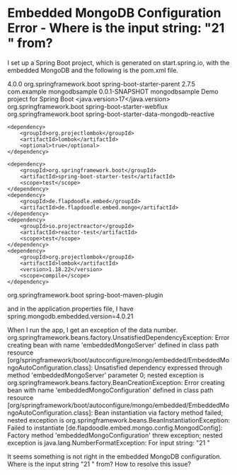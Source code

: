 
# Embedded MongoDB Configuration Error - Where is the input string: "21 " from?

I set up a Spring Boot project, which is generated on start.spring.io, with the embedded MongoDB and the following is the pom.xml file.
<?xml version="1.0" encoding="UTF-8"?>
<project xmlns="http://maven.apache.org/POM/4.0.0" xmlns:xsi="http://www.w3.org/2001/XMLSchema-instance"
xsi:schemaLocation="http://maven.apache.org/POM/4.0.0 https://maven.apache.org/xsd/maven-4.0.0.xsd">
<modelVersion>4.0.0</modelVersion>
<parent>
    <groupId>org.springframework.boot</groupId>
    <artifactId>spring-boot-starter-parent</artifactId>
    <version>2.7.5</version>
    <relativePath/> <!-- lookup parent from repository -->
</parent>
<groupId>com.example</groupId>
<artifactId>mongodbsample</artifactId>
<version>0.0.1-SNAPSHOT</version>
<name>mongodbsample</name>
<description>Demo project for Spring Boot</description>
<properties>
    <java.version>17</java.version>
</properties>
<dependencies>
    <dependency>
        <groupId>org.springframework.boot</groupId>
        <artifactId>spring-boot-starter-webflux</artifactId>
    </dependency>
    <dependency>
        <groupId>org.springframework.boot</groupId>
        <artifactId>spring-boot-starter-data-mongodb-reactive</artifactId>
    </dependency>

    <dependency>
        <groupId>org.projectlombok</groupId>
        <artifactId>lombok</artifactId>
        <optional>true</optional>
    </dependency>

    <dependency>
        <groupId>org.springframework.boot</groupId>
        <artifactId>spring-boot-starter-test</artifactId>
        <scope>test</scope>
    </dependency>
    <dependency>
        <groupId>de.flapdoodle.embed</groupId>
        <artifactId>de.flapdoodle.embed.mongo</artifactId>
    </dependency>
    <dependency>
        <groupId>io.projectreactor</groupId>
        <artifactId>reactor-test</artifactId>
        <scope>test</scope>
    </dependency>
    <dependency>
        <groupId>org.projectlombok</groupId>
        <artifactId>lombok</artifactId>
        <version>1.18.22</version>
        <scope>compile</scope>
    </dependency>
</dependencies>

<build>
    <plugins>
        <plugin>
            <groupId>org.springframework.boot</groupId>
            <artifactId>spring-boot-maven-plugin</artifactId>
        </plugin>
    </plugins>
</build>

</project>

and in the application.properties file, I have
spring.mongodb.embedded.version=4.0.21   

When I run the app, I get an exception of the data number.
org.springframework.beans.factory.UnsatisfiedDependencyException: Error creating bean with name 'embeddedMongoServer' defined in class path resource [org/springframework/boot/autoconfigure/mongo/embedded/EmbeddedMongoAutoConfiguration.class]: Unsatisfied dependency expressed through method 'embeddedMongoServer' parameter 0; nested exception is org.springframework.beans.factory.BeanCreationException: Error creating bean with name 'embeddedMongoConfiguration' defined in class path resource [org/springframework/boot/autoconfigure/mongo/embedded/EmbeddedMongoAutoConfiguration.class]: Bean instantiation via factory method failed; nested exception is org.springframework.beans.BeanInstantiationException: Failed to instantiate [de.flapdoodle.embed.mongo.config.MongodConfig]: Factory method 'embeddedMongoConfiguration' threw exception; nested exception is java.lang.NumberFormatException: For input string: "21    "

It seems something is not right in the embedded MongoDB configuration. Where is the input string "21  " from? How to resolve this issue?

        